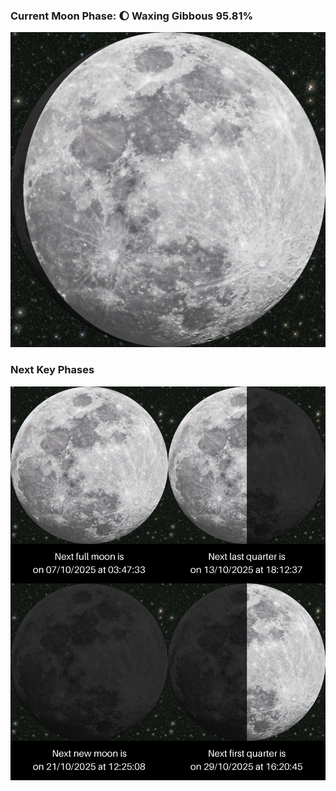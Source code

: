 ### Current Moon Phase: 🌔 Waxing Gibbous 95.81%
![Moon Phase](moonphase.png)
### Next Key Phases
![Gallery](gallery.png)